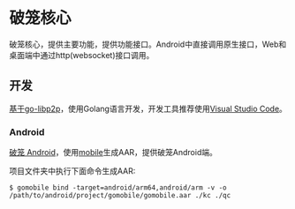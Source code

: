 # 破笼核心

破笼核心，提供主要功能，提供功能接口。Android中直接调用原生接口，Web和桌面端中通过http(websocket)接口调用。

## 开发

[基于go-libp2p](https://github.com/libp2p/go-libp2p)，使用Golang语言开发，开发工具推荐使用[Visual Studio Code](https://code.visualstudio.com/)。

### Android

[破笼 Android](https://github.com/alx696/polong-android)，使用[mobile](https://pkg.go.dev/golang.org/x/mobile)生成AAR，提供破笼Android端。

项目文件夹中执行下面命令生成AAR:
```
$ gomobile bind -target=android/arm64,android/arm -v -o /path/to/android/project/gomobile/gomobile.aar ./kc ./qc
```
